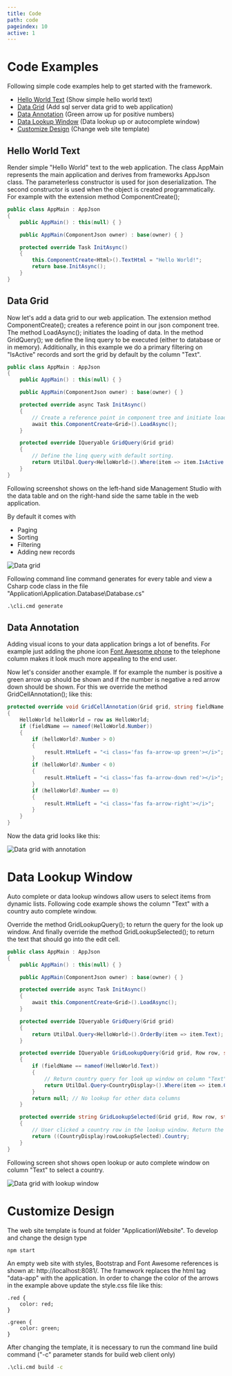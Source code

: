 ```yaml
---
title: Code
path: code
pageindex: 10
active: 1
--- 
```


# Code Examples

Following simple code examples help to get started with the framework.

* [Hello World Text](#hello-world-text) (Show simple hello world text)
* [Data Grid](#data-grid) (Add sql server data grid to web application)
* [Data Annotation](#data-annotation) (Green arrow up for positive numbers)
* [Data Lookup Window](#data-lookup-window) (Data lookup up or autocomplete window)
* [Customize Design](#customize-design) (Change web site template)

## Hello World Text

Render simple "Hello World" text to the web application. The class AppMain represents the main application and derives from frameworks AppJson class. The parameterless constructor is used for json deserialization. The second constructor is used when the object is created programmatically. For example with the extension method ComponentCreate();

```csharp
public class AppMain : AppJson
{
    public AppMain() : this(null) { }

    public AppMain(ComponentJson owner) : base(owner) { }

    protected override Task InitAsync()
    {
        this.ComponentCreate<Html>().TextHtml = "Hello World!";
        return base.InitAsync();
    }
}
```

## Data Grid
Now let's add a data grid to our web application. The extension method ComponentCreate<Grid>(); creates a reference point in our json component tree. The method LoadAsync(); initiates the loading of data. In the method GridQuery(); we define the linq query to be executed (either to database or in memory). Additionally, in this example we do a primary filtering on "IsActive" records and sort the grid by default by the column "Text".

```csharp
public class AppMain : AppJson
{
    public AppMain() : this(null) { }

    public AppMain(ComponentJson owner) : base(owner) { }

    protected override async Task InitAsync()
    {
        // Create a reference point in component tree and initiate loading.
        await this.ComponentCreate<Grid>().LoadAsync(); 
    }

    protected override IQueryable GridQuery(Grid grid)
    {
        // Define the linq query with default sorting.
        return UtilDal.Query<HelloWorld>().Where(item => item.IsActive == true).OrderBy(item => item.Text);
    }
}
```

Following screenshot shows on the left-hand side Management Studio with the data table and on the right-hand side the same table in the web application.

By default it comes with

* Paging
* Sorting
* Filtering
* Adding new records

![Data grid](Doc/Grid.png)

Following command line command generates for every table and view a Csharp code class in the file "Application\Application.Database\Database.cs"

```cmd
.\cli.cmd generate
```


## Data Annotation
Adding visual icons to your data application brings a lot of benefits. For example just adding the phone icon [Font Awesome phone](https://fontawesome.com/icons/phone?style=solid) to the telephone column makes it look much more appealing to the end user.

Now let's consider another example. If for example the number is positive a green arrow up should be shown and if the number is negative a red arrow down should be shown. For this we override the method GridCellAnnotation(); like this:

```csharp
protected override void GridCellAnnotation(Grid grid, string fieldName, GridRowEnum gridRowEnum, Row row, GridCellAnnotationResult result)
{
    HelloWorld helloWorld = row as HelloWorld;
    if (fieldName == nameof(HelloWorld.Number))
    {
        if (helloWorld?.Number > 0)
        {
            result.HtmlLeft = "<i class='fas fa-arrow-up green'></i>";
        }
        if (helloWorld?.Number < 0)
        {
            result.HtmlLeft = "<i class='fas fa-arrow-down red'></i>";
        }
        if (helloWorld?.Number == 0)
        {
            result.HtmlLeft = "<i class='fas fa-arrow-right'></i>";
        }
    }
}
```

Now the data grid looks like this:

![Data grid with annotation](Doc/GridAnnotation.png)

# Data Lookup Window

Auto complete or data lookup windows allow users to select items from dynamic lists. Following code example shows the column "Text" with a country auto complete window.

Override the method GridLookupQuery(); to return the query for the look up window. And finally override the method GridLookupSelected(); to return the text that should go into the edit cell.

```csharp
public class AppMain : AppJson
{
	public AppMain() : this(null) { }

	public AppMain(ComponentJson owner) : base(owner) { }

	protected override async Task InitAsync()
	{
		await this.ComponentCreate<Grid>().LoadAsync();
	}

	protected override IQueryable GridQuery(Grid grid)
	{
		return UtilDal.Query<HelloWorld>().OrderBy(item => item.Text);
	}

	protected override IQueryable GridLookupQuery(Grid grid, Row row, string fieldName, string text)
	{
		if (fieldName == nameof(HelloWorld.Text))
		{
			// Return country query for look up window on column "Text".
			return UtilDal.Query<CountryDisplay>().Where(item => item.Country.StartsWith(text)).OrderBy(item => item.Country);
		}
		return null; // No lookup for other data columns
	}

	protected override string GridLookupSelected(Grid grid, Row row, string fieldName, Row rowLookupSelected)
	{
		// User clicked a country row in the lookup window. Return the text that should go into the edit cell.
		return ((CountryDisplay)rowLookupSelected).Country;
	}
}
```

Following screen shot shows open lookup or auto complete window on column "Text" to select a country.

![Data grid with lookup window](Doc/Lookup.png)

# Customize Design

The web site template is found at folder "Application\Website\". To develop and change the design type 

```cmd
npm start
```

An empty web site with styles, Bootstrap and Font Awesome references is shown at: http://localhost:8081/. The framework replaces the html tag "data-app" with the application. In order to change the color of the arrows in the example above update the style.css file like this:

```
.red {
    color: red;
}

.green {
    color: green;
}
```

After changing the template, it is necessary to run the command line build command ("-c" parameter stands for build web client only)

```cmd
.\cli.cmd build -c
```

